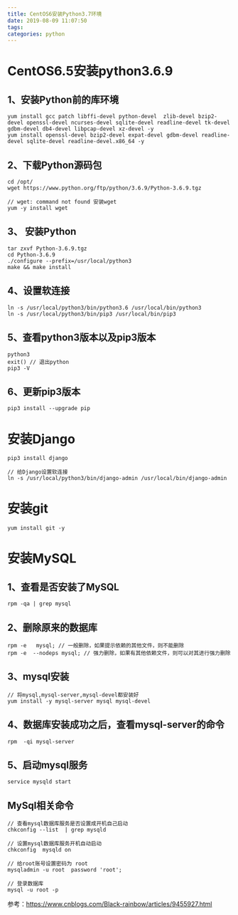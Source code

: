 ```yaml
---
title: CentOS6安装Python3.7环境
date: 2019-08-09 11:07:50
tags:
categories: python
---
```


# CentOS6.5安装python3.6.9

## 1、安装Python前的库环境

```shell
yum install gcc patch libffi-devel python-devel  zlib-devel bzip2-devel openssl-devel ncurses-devel sqlite-devel readline-devel tk-devel gdbm-devel db4-devel libpcap-devel xz-devel -y
yum install openssl-devel bzip2-devel expat-devel gdbm-devel readline-devel sqlite-devel readline-devel.x86_64 -y
```

## 2、下载Python源码包

```shell
cd /opt/
wget https://www.python.org/ftp/python/3.6.9/Python-3.6.9.tgz

// wget: command not found 安装wget
yum -y install wget
```

## 3、 安装Python

```shell
tar zxvf Python-3.6.9.tgz
cd Python-3.6.9
./configure --prefix=/usr/local/python3
make && make install
```

## 4、设置软连接

```shell
ln -s /usr/local/python3/bin/python3.6 /usr/local/bin/python3
ln -s /usr/local/python3/bin/pip3 /usr/local/bin/pip3
```

## 5、查看python3版本以及pip3版本

```shell
python3
exit() // 退出python
pip3 -V
```

## 6、更新pip3版本

```shell
pip3 install --upgrade pip
```

# 安装Django

```shell
pip3 install django

// 给Django设置软连接
ln -s /usr/local/python3/bin/django-admin /usr/local/bin/django-admin

```

# 安装git

```shell
yum install git -y
```

# 安装MySQL

## 1、查看是否安装了MySQL

```shell
rpm -qa | grep mysql
```

## 2、删除原来的数据库

```shell
rpm -e   mysql; // 一般删除，如果提示依赖的其他文件，则不能删除
rpm -e  --nodeps mysql; // 强力删除，如果有其他依赖文件，则可以对其进行强力删除
```

## 3、mysql安装

```shell
// 将mysql,mysql-server,mysql-devel都安装好
yum install -y mysql-server mysql mysql-devel
```

## 4、数据库安装成功之后，查看mysql-server的命令

```shell
rpm  -qi mysql-server
```

## 5、启动mysql服务

```shell
service mysqld start
```

## MySql相关命令

```shell
// 查看mysql数据库服务是否设置成开机自己启动
chkconfig --list  | grep mysqld

// 设置mysql数据库服务开机自动启动
chkconfig  mysqld on

// 给root账号设置密码为 root
mysqladmin -u root  password 'root';

// 登录数据库
mysql -u root -p

```


参考：https://www.cnblogs.com/Black-rainbow/articles/9455927.html